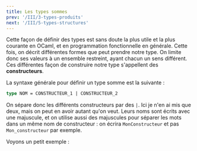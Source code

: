 ```yaml
---
title: Les types sommes
prev: '/III/3-types-produits'
next: '/III/5-types-structures'
---
```


Cette façon de définir des types est sans doute la plus utile et la plus courante en OCaml,
et en programmation fonctionnelle en générale. Cette fois, on décrit différentes formes que peut
prendre notre type. On limite donc ses valeurs à un ensemble restreint, ayant chacun un sens différent.
Ces différentes façon de construire notre type s'appellent des **constructeurs**.

La syntaxe générale pour définir un type somme est la suivante :

```ocaml
type NOM = CONSTRUCTEUR_1 | CONSTRUCTEUR_2
```

On sépare donc les différents constructeurs par des `|`. Ici je n'en ai mis que deux, mais
on peut en avoir autant qu'on veut. Leurs noms sont écrits avec une majuscule, et on utilise
aussi des majuscules pour séparer les mots dans un même nom de constructeur : on écrira
`MonConstructeur` et pas `Mon_constructeur` par exemple.

Voyons un petit exemple :


